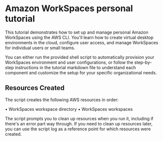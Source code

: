 # Amazon WorkSpaces personal tutorial

This tutorial demonstrates how to set up and manage personal Amazon WorkSpaces using the AWS CLI. You'll learn how to create virtual desktop environments in the cloud, configure user access, and manage WorkSpaces for individual users or small teams.

You can either run the provided shell script to automatically provision your WorkSpaces environment and user configurations, or follow the step-by-step instructions in the tutorial markdown file to understand each component and customize the setup for your specific organizational needs.

## Resources Created

The script creates the following AWS resources in order:

• WorkSpaces workspace directory
• WorkSpaces workspaces

The script prompts you to clean up resources when you run it, including if there's an error part way through. If you need to clean up resources later, you can use the script log as a reference point for which resources were created.